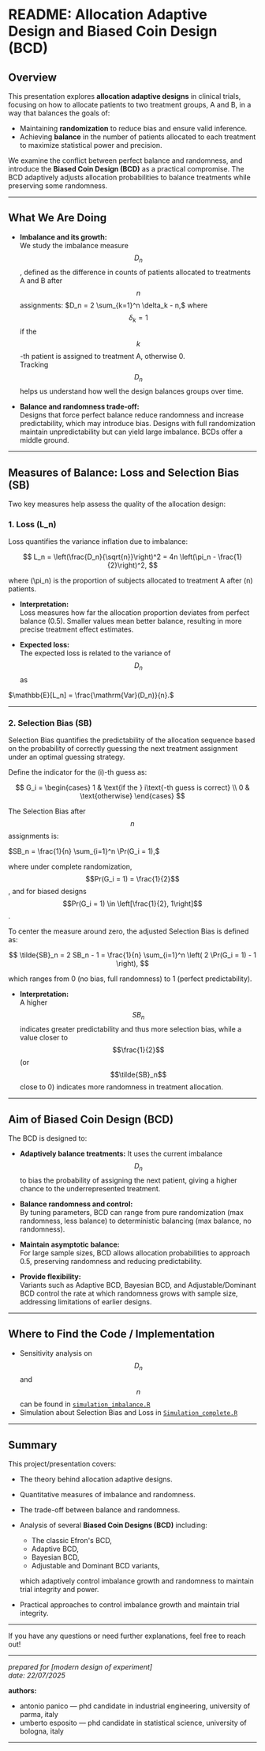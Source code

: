 # README: Allocation Adaptive Design and Biased Coin Design (BCD)

## Overview

This presentation explores **allocation adaptive designs** in clinical trials, focusing on how to allocate patients to two treatment groups, A and B, in a way that balances the goals of:

- Maintaining **randomization** to reduce bias and ensure valid inference.
- Achieving **balance** in the number of patients allocated to each treatment to maximize statistical power and precision.

We examine the conflict between perfect balance and randomness, and introduce the **Biased Coin Design (BCD)** as a practical compromise. The BCD adaptively adjusts allocation probabilities to balance treatments while preserving some randomness.

---

## What We Are Doing

- **Imbalance and its growth:**  
  We study the imbalance measure $$D_n$$, defined as the difference in counts of patients allocated to treatments A and B after $$n$$ assignments:
  $D_n = 2 \sum_{k=1}^n \delta_k - n,$
  where $$\delta_k = 1$$ if the $$k$$-th patient is assigned to treatment A, otherwise 0.  
  Tracking $$D_n$$ helps us understand how well the design balances groups over time.

- **Balance and randomness trade-off:**  
  Designs that force perfect balance reduce randomness and increase predictability, which may introduce bias. Designs with full randomization maintain unpredictability but can yield large imbalance. BCDs offer a middle ground.

---

## Measures of Balance: Loss and Selection Bias (SB)

Two key measures help assess the quality of the allocation design:

### 1. Loss \(L_n\)

Loss quantifies the variance inflation due to imbalance:

$$
L_n = \left(\frac{D_n}{\sqrt{n}}\right)^2 = 4n \left(\pi_n - \frac{1}{2}\right)^2,
$$

where \(\pi_n\) is the proportion of subjects allocated to treatment A after \(n\) patients.

- **Interpretation:**  
  Loss measures how far the allocation proportion deviates from perfect balance (0.5). Smaller values mean better balance, resulting in more precise treatment effect estimates.

- **Expected loss:**  
  The expected loss is related to the variance of $$D_n$$ as

$\mathbb{E}[L_n] = \frac{\mathrm{Var}(D_n)}{n}.$

---

### 2. Selection Bias (SB)

Selection Bias quantifies the predictability of the allocation sequence based on the probability of correctly guessing the next treatment assignment under an optimal guessing strategy.

Define the indicator for the \(i\)-th guess as:

$$
G_i = 
\begin{cases}
1 & \text{if the } i\text{-th guess is correct} \\
0 & \text{otherwise}
\end{cases}
$$

The Selection Bias after $$n$$ assignments is:

$SB_n = \frac{1}{n} \sum_{i=1}^n \Pr(G_i = 1),$

where under complete randomization, $$Pr(G_i = 1) = \frac{1}{2}$$, and for biased designs $$Pr(G_i = 1) \in \left[\frac{1}{2}, 1\right]$$.

To center the measure around zero, the adjusted Selection Bias is defined as:

$$
\tilde{SB}_n = 2 SB_n - 1 = \frac{1}{n} \sum_{i=1}^n \left( 2 \Pr(G_i = 1) - 1 \right),
$$

which ranges from 0 (no bias, full randomness) to 1 (perfect predictability).

- **Interpretation:**  
  A higher $$SB_n$$ indicates greater predictability and thus more selection bias, while a value closer to $$\frac{1}{2}$$ (or $$\tilde{SB}_n$$ close to 0) indicates more randomness in treatment allocation.

---


## Aim of Biased Coin Design (BCD)

The BCD is designed to:

- **Adaptively balance treatments:** It uses the current imbalance $$D_n$$ to bias the probability of assigning the next patient, giving a higher chance to the underrepresented treatment.
  
- **Balance randomness and control:**  
  By tuning parameters, BCD can range from pure randomization (max randomness, less balance) to deterministic balancing (max balance, no randomness).

- **Maintain asymptotic balance:**  
  For large sample sizes, BCD allows allocation probabilities to approach 0.5, preserving randomness and reducing predictability.

- **Provide flexibility:**  
  Variants such as Adaptive BCD, Bayesian BCD, and Adjustable/Dominant BCD control the rate at which randomness grows with sample size, addressing limitations of earlier designs.

---

## Where to Find the Code / Implementation

- Sensitivity analysis on $$D_n$$ and $$n$$ can be found in [`simulation_imbalance.R`](simulation_imbalance.R)  
- Simulation about Selection Bias and Loss in [`Simulation_complete.R`](Simulation_complete.R)

---

## Summary

This project/presentation covers:

- The theory behind allocation adaptive designs.
- Quantitative measures of imbalance and randomness.
- The trade-off between balance and randomness.
- Analysis of several **Biased Coin Designs (BCD)** including:
  - The classic Efron's BCD,
  - Adaptive BCD,
  - Bayesian BCD,
  - Adjustable and Dominant BCD variants,
  
  which adaptively control imbalance growth and randomness to maintain trial integrity and power.

- Practical approaches to control imbalance growth and maintain trial integrity.

---

If you have any questions or need further explanations, feel free to reach out!

---

*prepared for [modern design of experiment]*  
*date: 22/07/2025*  

**authors:**  
- antonio panico — phd candidate in industrial engineering, university of parma, italy  
- umberto esposito — phd candidate in statistical science, university of bologna, italy
---
